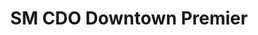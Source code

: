 ---
title: "SM CDO Downtown Premier"
url: /cagayan-de-oro/sm-cdo-downtown-premier/
shop: Einkaufszentrum
---